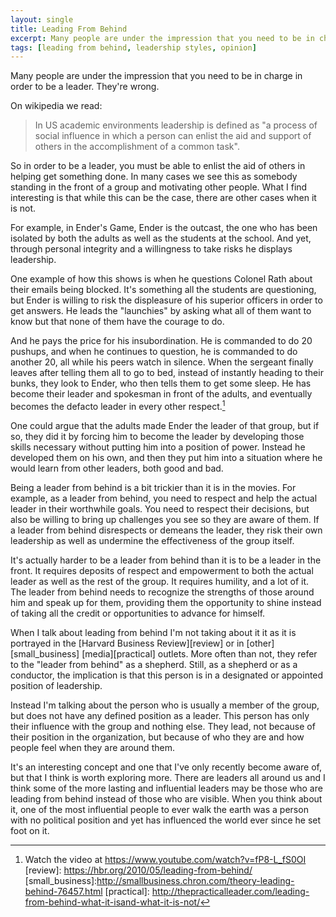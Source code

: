 ```yaml
---
layout: single
title: Leading From Behind
excerpt: Many people are under the impression that you need to be in charge in order to be a leader. They're wrong.
tags: [leading from behind, leadership styles, opinion]
---
```

Many people are under the impression that you need to be in charge in order to be a leader. They're wrong.

On wikipedia we read:

>  In US academic environments leadership is defined as "a process of social influence in which a person can enlist the aid and support of others in the accomplishment of a common task".

So in order to be a leader, you must be able to enlist the aid of others in helping get something done. In many cases we see this as somebody standing in the front of a group and motivating other people. What I find interesting is that while this can be the case, there are other cases when it is not.

For example, in Ender's Game, Ender is the outcast, the one who has been isolated by both the adults as well as the students at the school. And yet, through personal integrity and a willingness to take risks he displays leadership.

One example of how this shows is when he questions Colonel Rath about their emails being blocked. It's something all the students are questioning, but Ender is willing to risk the displeasure of his superior officers in order to get answers. He leads the "launchies" by asking what all of them want to know but that none of them have the courage to do.

And he pays the price for his insubordination. He is commanded to do 20 pushups, and when he continues to question, he is commanded to do another 20, all while his peers watch in silence. When the sergeant finally leaves after telling them all to go to bed, instead of instantly heading to their bunks, they look to Ender, who then tells them to get some sleep. He has become their leader and spokesman in front of the adults, and eventually becomes the defacto leader in every other respect.[^defacto]

One could argue that the adults made Ender the leader of that group, but if so, they did it by forcing him to become the leader by developing those skills necessary without putting him into a position of power. Instead he developed them on his own, and then they put him into a situation where he would learn from other leaders, both good and bad.

Being a leader from behind is a bit trickier than it is in the movies. For example, as a leader from behind, you need to respect and help the actual leader in their worthwhile goals. You need to respect their decisions, but also be willing to bring up challenges you see so they are aware of them. If a leader from behind disrespects or demeans the leader, they risk their own leadership as well as undermine the effectiveness of the group itself.

It's actually harder to be a leader from behind than it is to be a leader in the front. It requires deposits of respect and empowerment to both the actual leader as well as the rest of the group. It requires humility, and a lot of it. The leader from behind needs to recognize the strengths of those around him and speak up for them, providing them the opportunity to shine instead of taking all the credit or opportunities to advance for himself.

When I talk about leading from behind I'm not taking about it it as it is portrayed in the [Harvard Business Review][review] or in [other][small_business] [media][practical] outlets. More often than not, they refer to the "leader from behind" as a shepherd. Still, as a shepherd or as a conductor, the implication is that this person is in a designated or appointed position of leadership.

Instead I'm talking about the person who is usually a member of the group, but does not have any defined position as a leader. This person has only their influence with the group and nothing else. They lead, not because of their position in the organization, but because of who they are and how people feel when they are around them.

It's an interesting concept and one that I've only recently become aware of, but that I think is worth exploring more. There are leaders all around us and I think some of the more lasting and influential leaders may be those who are leading from behind instead of those who are visible. When you think about it, one of the most influential people to ever walk the earth was a person with no political position and yet has influenced the world ever since he set foot on it.

[^defacto]: Watch the video at https://www.youtube.com/watch?v=fP8-L_fS0OI
[review]: https://hbr.org/2010/05/leading-from-behind/
[small_business]:http://smallbusiness.chron.com/theory-leading-behind-76457.html
[practical]: http://thepracticalleader.com/leading-from-behind-what-it-isand-what-it-is-not/
